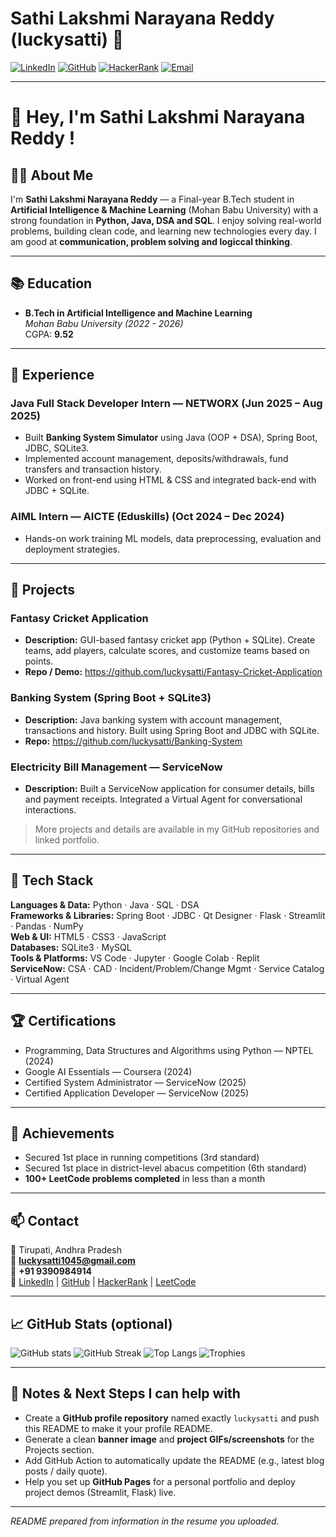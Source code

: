 # Sathi Lakshmi Narayana Reddy (luckysatti) 👋

[![LinkedIn](https://img.shields.io/badge/LinkedIn-Profile-blue?logo=linkedin&logoColor=white)](https://www.linkedin.com/in/sathi-lakshmi-narayana-reddy-b05ab6284/)
[![GitHub](https://img.shields.io/badge/GitHub-@luckysatti-black?logo=github&logoColor=white)](https://github.com/luckysatti)
[![HackerRank](https://img.shields.io/badge/HackerRank-Profile-green?logo=hackerrank&logoColor=white)](https://www.hackerrank.com/profile/luckysatti1045)
[![Email](https://img.shields.io/badge/Email-luckysatti1045@gmail.com-red?logo=gmail&logoColor=white)](mailto:luckysatti1045@gmail.com)

---

# 💫 Hey, I'm **Sathi Lakshmi Narayana Reddy** ! 

## 👨‍🎓 About Me

I'm **Sathi Lakshmi Narayana Reddy** — a Final-year B.Tech student in **Artificial Intelligence & Machine Learning** (Mohan Babu University) with a strong foundation in **Python, Java, DSA and SQL**. I enjoy solving real-world problems, building clean code, and learning new technologies every day. I am good at **communication, problem solving and logiccal thinking**.

---

## 📚 Education
- **B.Tech in Artificial Intelligence and Machine Learning**  
  *Mohan Babu University (2022 - 2026)*  
  CGPA: **9.52**

---

## 💼 Experience

### Java Full Stack Developer Intern — NETWORX (Jun 2025 – Aug 2025)
- Built **Banking System Simulator** using Java (OOP + DSA), Spring Boot, JDBC, SQLite3.  
- Implemented account management, deposits/withdrawals, fund transfers and transaction history.  
- Worked on front-end using HTML & CSS and integrated back-end with JDBC + SQLite.

### AIML Intern — AICTE (Eduskills) (Oct 2024 – Dec 2024)
- Hands-on work training ML models, data preprocessing, evaluation and deployment strategies.

---

## 🧩 Projects

### Fantasy Cricket Application
- **Description:** GUI-based fantasy cricket app (Python + SQLite). Create teams, add players, calculate scores, and customize teams based on points.  
- **Repo / Demo:** https://github.com/luckysatti/Fantasy-Cricket-Application

### Banking System (Spring Boot + SQLite3)
- **Description:** Java banking system with account management, transactions and history. Built using Spring Boot and JDBC with SQLite.  
- **Repo:** https://github.com/luckysatti/Banking-System

### Electricity Bill Management — ServiceNow
- **Description:** Built a ServiceNow application for consumer details, bills and payment receipts. Integrated a Virtual Agent for conversational interactions.

> More projects and details are available in my GitHub repositories and linked portfolio.

---

## 🧰 Tech Stack

**Languages & Data:** Python · Java · SQL · DSA  
**Frameworks & Libraries:** Spring Boot · JDBC · Qt Designer · Flask · Streamlit · Pandas · NumPy  
**Web & UI:** HTML5 · CSS3 · JavaScript  
**Databases:** SQLite3 · MySQL  
**Tools & Platforms:** VS Code · Jupyter · Google Colab · Replit  
**ServiceNow:** CSA · CAD · Incident/Problem/Change Mgmt · Service Catalog · Virtual Agent

---

## 🏆 Certifications

- Programming, Data Structures and Algorithms using Python — NPTEL (2024)  
- Google AI Essentials — Coursera (2024)  
- Certified System Administrator — ServiceNow (2025)  
- Certified Application Developer — ServiceNow (2025)

---

## 🥇 Achievements

- Secured 1st place in running competitions (3rd standard)  
- Secured 1st place in district-level abacus competition (6th standard)  
- **100+ LeetCode problems completed** in less than a month

---

## 📫 Contact

📍 Tirupati, Andhra Pradesh  
📧 **luckysatti1045@gmail.com**  
📱 **+91 9390984914**  
🔗 [LinkedIn](https://www.linkedin.com/in/sathi-lakshmi-narayana-reddy-b05ab6284/) | [GitHub](https://github.com/luckysatti) | [HackerRank](https://www.hackerrank.com/profile/luckysatti1045) | [LeetCode](https://leetcode.com/u/luckysatti1045/)  

---

## 📈 GitHub Stats (optional)
![GitHub stats](https://github-readme-stats.vercel.app/api?username=luckysatti&show_icons=true&theme=radical)
![GitHub Streak](https://github-readme-streak-stats.herokuapp.com/?user=luckysatti&theme=radical) ![Top Langs](https://github-readme-stats.vercel.app/api/top-langs/?username=luckysatti&layout=compact)
![Trophies](https://github-profile-trophy.vercel.app/?username=luckysatti&theme=radical&margin-w=15&margin-h=15) 

---

## 📝 Notes & Next Steps I can help with
- Create a **GitHub profile repository** named exactly `luckysatti` and push this README to make it your profile README.  
- Generate a clean **banner image** and **project GIFs/screenshots** for the Projects section.  
- Add GitHub Action to automatically update the README (e.g., latest blog posts / daily quote).  
- Help you set up **GitHub Pages** for a personal portfolio and deploy project demos (Streamlit, Flask) live.

---

*README prepared from information in the resume you uploaded.*  
